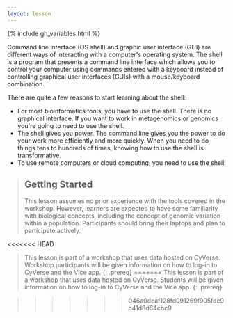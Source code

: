 ```yaml
---
layout: lesson
---
```


{% include gh_variables.html %}


Command line interface (OS shell) and graphic user interface (GUI) are different ways of interacting with a computer's operating system. The shell is a program that presents a command line interface which allows you to control your computer using commands entered with a keyboard instead of controlling graphical user interfaces (GUIs) with a mouse/keyboard combination.

There are quite a few reasons to start learning about the shell:

- For most bioinformatics tools, you have to use the shell. There is no graphical interface. If you want to work in metagenomics or genomics you're going to need to use the shell.
- The shell gives you power. The command line gives you the power to do your work more efficiently and more quickly. When you need to do things tens to hundreds of times, knowing how to use the shell is transformative.
- To use remote computers or cloud computing, you need to use the shell.

> ## Getting Started
>
> This lesson assumes no prior experience with the tools covered in the workshop.
> However, learners are expected to have some familiarity with biological concepts,
> including the
> concept of genomic variation within a population. Participants should bring their laptops and plan to participate actively.
>
<<<<<<< HEAD
> This lesson is part of a workshop that uses data hosted on CyVerse. Workshop participants will be given
> information on how
> to log-in to CyVerse and the Vice app.
{: .prereq}
=======
> This lesson is part of a workshop that uses data hosted on CyVerse. Students will be given 
> information on how
> to log-in to CyVerse and the Vice app. 
{: .prereq}

>>>>>>> 046a0deaf128fd091269f905fde9c41d8d64cbc9
